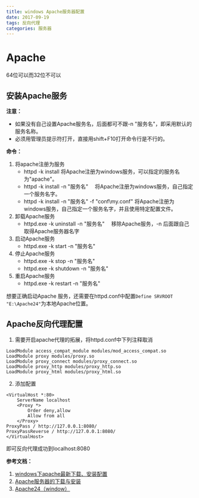```yaml
---
title: windows Apache服务器配置
date: 2017-09-19
tags: 反向代理
categories: 服务器
---
```




# Apache

64位可以而32位不可以

## 安装Apache服务
**注意：**
- 如果没有自己设置Apache服务名，后面都可不跟-n "服务名"，即采用默认的服务名称。
- 必须用管理员提示符打开，直接用shift+F10打开命令行是不行的。

<!-- more -->


**命令：**

1. 将apache注册为服务
    - httpd -k install
      将Apache注册为windows服务，可以指定的服务名为"apache"。
    - httpd -k install -n "服务名"　
      将Apache注册为windows服务，自己指定一个服务名字。
    - httpd -k install -n "服务名" -f "conf\my.conf"
      将Apache注册为windows服务，自己指定一个服务名字，并且使用特定配置文件。
2. 卸载Apache服务
    - httpd.exe -k uninstall -n "服务名"　
      移除Apache服务，-n 后面跟自己取得Apache服务器名字
3. 启动Apache服务
      - httpd.exe -k start -n "服务名"　
4. 停止Apache服务
    - httpd.exe -k stop -n "服务名"　
    - httpd.exe -k shutdown -n "服务名" 　
5. 重启Apache服务
      - httpd.exe -k restart -n "服务名"　


想要正确启动Apache 服务，还需要在httpd.conf中配置`Define SRVROOT "E:\Apache24"`为本地Apache位置。

## Apache反向代理配置

1. 需要开启apache代理的拓展，将httpd.conf中下列注释取消
```
LoadModule access_compat_module modules/mod_access_compat.so
LoadModule proxy modules/proxy.so
LoadModule proxy_connect modules/proxy_connect.so
LoadModule proxy_http modules/proxy_http.so
LoadModule proxy_html modules/proxy_html.so
```

2. 添加配置
```
<VirtualHost *:80>
    ServerName localhost
    <Proxy *>
        Order deny,allow
        Allow from all
    </Proxy>
ProxyPass / http://127.0.0.1:8080/
ProxyPassReverse / http://127.0.0.1:8080/
</VirtualHost>
```

即可反向代理成功到localhost:8080




**参考文档：**
1. [windows下apache最新下载、安装配置](http://meiling.blog.51cto.com/6220221/1786922)
2. [Apache服务器的下载与安装](http://www.cnblogs.com/yerenyuan/p/5460336.html)
3. [Apache24（window）](http://www.jianshu.com/p/203185c61838)
